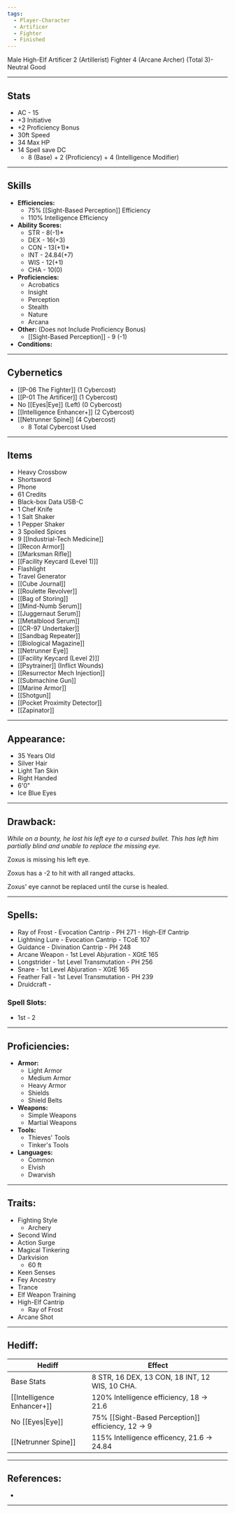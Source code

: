```yaml
---
tags:
  - Player-Character
  - Artificer
  - Fighter
  - Finished
---
```

Male High-Elf Artificer 2 (Artillerist) Fighter 4 (Arcane Archer) (Total 3)- Neutral Good
********
## Stats
- AC - 15
- +3 Initiative
- +2 Proficiency Bonus
- 30ft Speed
- 34 Max HP
- 14 Spell save DC
	- 8 (Base) + 2 (Proficiency) + 4 (Intelligence Modifier)
********
## Skills
- **Efficiencies:**
	- 75% [[Sight-Based Perception]] Efficiency
	- 110% Intelligence Efficiency
- **Ability Scores:**
	- STR - 8(-1)*
	- DEX - 16(+3)
	- CON - 13(+1)*
	- INT - 24.84(+7)
	- WIS - 12(+1)
	- CHA - 10(0)
- **Proficiencies:**
	- Acrobatics
	- Insight
	- Perception
	- Stealth
	- Nature
	- Arcana
- **Other:** (Does not Include Proficiency Bonus)
	- [[Sight-Based Perception]] - 9 (-1)
- **Conditions:**
********
## Cybernetics
- [[P-06 The Fighter]] (1 Cybercost)
- [[P-01 The Artificer]] (1 Cybercost)
- No [[Eyes|Eye]] (Left) (0 Cybercost)
- [[Intelligence Enhancer+]] (2 Cybercost)
- [[Netrunner Spine]] (4 Cybercost)
	- 8 Total Cybercost Used
********
## Items
- Heavy Crossbow
- Shortsword
- Phone
- 61 Credits
- Black-box Data USB-C
- 1 Chef Knife
- 1 Salt Shaker
- 1 Pepper Shaker
- 3 Spoiled Spices
- 9 [[Industrial-Tech Medicine]]
- [[Recon Armor]]
- [[Marksman Rifle]]
- [[Facility Keycard (Level 1)]]
- Flashlight
- Travel Generator
- [[Cube Journal]]
- [[Roulette Revolver]]
- [[Bag of Storing]]
- [[Mind-Numb Serum]]
- [[Juggernaut Serum]]
- [[Metalblood Serum]]
- [[CR-97 Undertaker]]
- [[Sandbag Repeater]]
- [[Biological Magazine]]
- [[Netrunner Eye]]
- [[Facility Keycard (Level 2)]]
- [[Psytrainer]] (Inflict Wounds)
- [[Resurrector Mech Injection]]
- [[Submachine Gun]]
- [[Marine Armor]]
- [[Shotgun]]
- [[Pocket Proximity Detector]]
- [[Zapinator]]
********
## Appearance:
- 35 Years Old
- Silver Hair
- Light Tan Skin
- Right Handed
- 6'0" 
- Ice Blue Eyes
********
## Drawback:
*While on a bounty, he lost his left eye to a cursed bullet. This has left him partially blind and unable to replace the missing eye.*

Zoxus is missing his left eye.

Zoxus has a -2 to hit with all ranged attacks.

Zoxus' eye cannot be replaced until the curse is healed.
********
## Spells:
- Ray of Frost - Evocation Cantrip - PH 271 - High-Elf Cantrip
- Lightning Lure - Evocation Cantrip - TCoE 107
- Guidance - Divination Cantrip - PH 248
- Arcane Weapon - 1st Level Abjuration - XGtE 165
- Longstrider - 1st Level Transmutation - PH 256
- Snare - 1st Level Abjuration - XGtE 165
- Feather Fall - 1st Level Transmutation - PH 239
- Druidcraft -
### Spell Slots:
- 1st - 2
********
## Proficiencies:
- **Armor:**
	- Light Armor
	- Medium Armor
	- Heavy Armor
	- Shields
	- Shield Belts
- **Weapons:**
	- Simple Weapons
	- Martial Weapons
- **Tools:**
	- Thieves' Tools
	- Tinker's Tools
- **Languages:**
	- Common
	- Elvish
	- Dwarvish
********
## Traits:
- Fighting Style
	- Archery
- Second Wind
- Action Surge
- Magical Tinkering
- Darkvision
	- 60 ft
- Keen Senses
- Fey Ancestry
- Trance
- Elf Weapon Training
- High-Elf Cantrip
	- Ray of Frost
- Arcane Shot
********
## Hediff:

| Hediff                     | Effect                                             |
| -------------------------- | -------------------------------------------------- |
| Base Stats                 | 8 STR, 16 DEX, 13 CON, 18 INT, 12 WIS, 10 CHA.     |
| [[Intelligence Enhancer+]] | 120% Intelligence efficiency, 18 -> 21.6           |
| No [[Eyes\|Eye]]           | 75% [[Sight-Based Perception]] efficiency, 12 -> 9 |
| [[Netrunner Spine]]        | 115% Intelligence efficency, 21.6 -> 24.84         |

********
## References:
- 
********